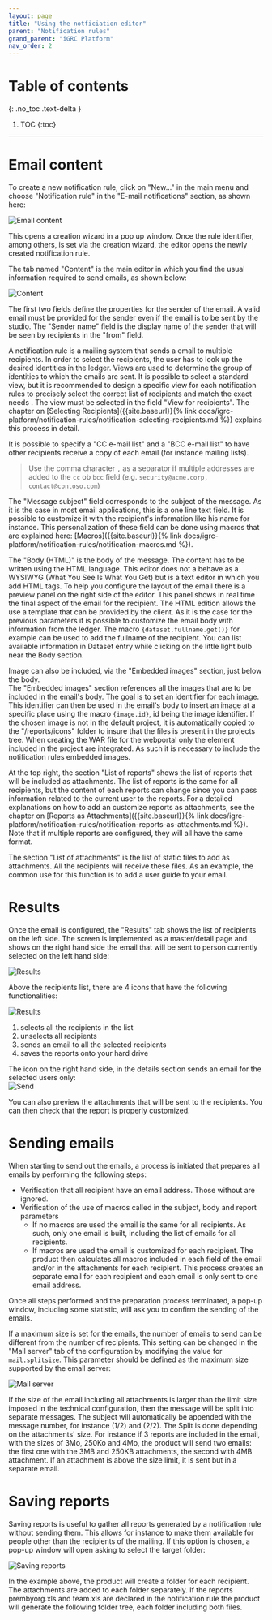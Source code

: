 ```yaml
---
layout: page
title: "Using the notficiation editor"
parent: "Notification rules"
grand_parent: "iGRC Platform"
nav_order: 2
---
```


# Table of contents
{: .no_toc .text-delta }

1. TOC
{:toc}
---

# Email content

To create a new notification rule, click on "New..." in the main menu and choose "Notification rule" in the "E-mail notifications" section, as shown here:  

![Email content]({{site.baseurl}}/docs/igrc-platform/notification-rules/images/notification-editor-new.png "Email content")

This opens a creation wizard in a pop up window. Once the rule identifier, among others, is set via the creation wizard, the editor opens the newly created notification rule.  

The tab named "Content" is the main editor in which you find the usual information required to send emails, as shown below:  

![Content]({{site.baseurl}}/docs/igrc-platform/notification-rules/images/notification-editor-content.png "Content")  

The first two fields define the properties for the sender of the email. A valid email must be provided for the sender even if the email is to be sent by the studio. The "Sender name" field is the display name of the sender that will be seen by recipients in the "from" field.  

A notification rule is a mailing system that sends a email to multiple recipients. In order to select the recipients, the user has to look up the desired identities in the ledger. Views are used to determine the group of identities to which the emails are sent. It is possible to select a standard view, but it is recommended to design a specific view for each notification rules to precisely select the correct list of recipients and match the exact needs . The view must be selected in the field "View for recipients". The chapter on [Selecting Recipients]({{site.baseurl}}{% link docs/igrc-platform/notification-rules/notification-selecting-recipients.md %}) explains this process in detail.  

It is possible to specify a "CC e-mail list" and a "BCC e-mail list" to have other recipients receive a copy of each email (for instance mailing lists).  

> Use the comma character `,` as a separator if multiple addresses are added to the `cc` ob `bcc` field (e.g. `security@acme.corp, contact@contoso.com`)

The "Message subject" field corresponds to the subject of the message. As it is the case in most email applications, this is a one line text field. It is possible to customize it with the recipient's information like his name for instance. This personalization of these field can be done using macros that are explained here: [Macros]({{site.baseurl}}{% link docs/igrc-platform/notification-rules/notification-macros.md %}).  

The "Body (HTML)" is the body of the message. The content has to be written using the HTML language. This editor does not a behave as a WYSIWYG (What You See Is What You Get) but is a text editor in which you add HTML tags. To help you configure the layout of the email there is a preview panel on the right side of the editor. This panel shows in real time the final aspect of the email for the recipient. The HTML edition allows the use a template that can be provided by the client. As it is the case for the previous parameters it is possible to customize the email body with information from the ledger. The macro `{dataset.fullname.get()}` for example can be used to add the fullname of the recipient. You can list available information in Dataset entry while clicking on the little light bulb near the Body section.  

Image can also be included, via the "Embedded images" section, just below the body.  
The "Embedded images" section references all the images that are to be included in the email's body. The goal is to set an identifier for each image. This identifier can then be used in the email's body to insert an image at a specific place using the macro `{image.id}`, id being the image identifier. If the chosen image is not in the default project, it is automatically copied to the "/reports/icons" folder to insure that the files is present in the projects tree. When creating the WAR file for the webportal only the element included in the project are integrated. As such it is necessary to include the notification rules embedded images.  

At the top right, the section "List of reports" shows the list of reports that will be included as attachments. The list of reports is the same for all recipients, but the content of each reports can change since you can pass information related to the current user to the reports. For a detailed explanations on how to add an customize reports as attachments, see the chapter on [Reports as Attachments]({{site.baseurl}}{% link docs/igrc-platform/notification-rules/notification-reports-as-attachments.md %}). Note that if multiple reports are configured, they will all have the same format.  

The section "List of attachments" is the list of static files to add as attachments. All the recipients will receive these files. As an example, the common use for this function is to add a user guide to your email.  

# Results

Once the email is configured, the "Results" tab shows the list of recipients on the left side. The screen is implemented as a master/detail page and shows on the right hand side the email that will be sent to person currently selected on the left hand side:  

![Results]({{site.baseurl}}/docs/igrc-platform/notification-rules/images/notification-editor-results.png "Results")  

Above the recipients list, there are 4 icons that have the following functionalities:  

![Results]({{site.baseurl}}/docs/igrc-platform/notification-rules/images/notification-editor-icons.png "icons")

1. selects all the recipients in the list
2. unselects all recipients
3. sends an email to all the selected recipients
4. saves the reports onto your hard drive

The icon on the right hand side, in the details section sends an email for the selected users only:  
![Send]({{site.baseurl}}/docs/igrc-platform/notification-rules/images/notification-editor-send.png "icons")

You can also preview the attachments that will be sent to the recipients. You can then check that the report is properly customized.  

# Sending emails

When starting to send out the emails, a process is initiated that prepares all emails by performing the following steps:  

- Verification that all recipient have an email address. Those without are ignored.
- Verification of the use of macros called in the subject, body and report parameters
  - If no macros are used the email is the same for all recipients. As such, only one email is built, including the list of emails for all recipients.
  - If macros are used the email is customized for each recipient. The product then calculates all macros included in each field of the email and/or in the attachments for each recipient. This process creates an separate email for each recipient and each email is only sent to one email address.  

Once all steps performed and the preparation process terminated, a pop-up window, including some statistic, will ask you to confirm the sending of the emails.  

If a maximum size is set for the emails, the number of emails to send can be different from the number of recipients. This setting can be changed in the "Mail server" tab of the configuration by modifying the value for `mail.splitsize`. This parameter should be defined as the maximum size supported by the email server:  

![Mail server]({{site.baseurl}}/docs/igrc-platform/notification-rules/images/notification-editor-mail-configuration.png "Mail server configuration" )  

If the size of the email including all attachments is larger than the limit size imposed in the technical configuration, then the message will be split into separate messages. The subject will automatically be appended with the message number, for instance (1/2) and (2/2). The Split is done depending on the attachments' size. For instance if 3 reports are included in the email, with the sizes of 3Mo, 250Ko and 4Mo, the product will send two emails: the first one with the 3MB and 250KB attachments, the second with 4MB attachment. If an attachment is above the size limit, it is sent but in a separate email.  

# Saving reports

Saving reports is useful to gather all reports generated by a notification rule without sending them. This allows for instance to make them available for people other than the recipients of the mailing. If this option is chosen, a pop-up window will open asking to select the target folder:  

![Saving reports]({{site.baseurl}}/docs/igrc-platform/notification-rules/images/notification-editor-selectFolder.png "Saving reports")  

In the example above, the product will create a folder for each recipient. The attachments are added to each folder separately. If the reports prembyorg.xls and team.xls are declared in the notification rule the product will generate the following folder tree, each folder including both files.  
